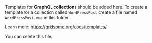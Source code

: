 Templates for **GraphQL collections** should be added here. To create a template for a collection
called `WordPressPost` create a file named `WordPressPost.vue` in this folder.

Learn more: https://gridsome.org/docs/templates/

You can delete this file.

